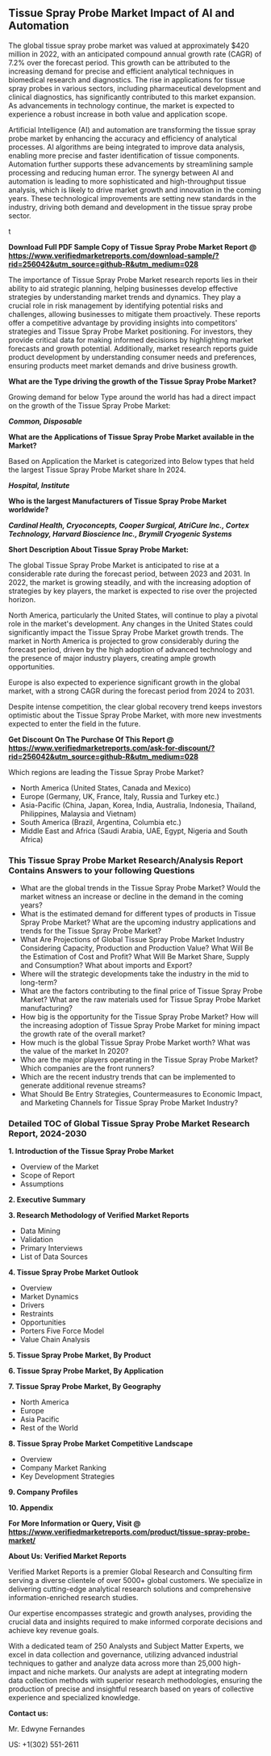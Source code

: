 <h2>Tissue Spray Probe Market Impact of AI and Automation</h2><p>The global tissue spray probe market was valued at approximately $420 million in 2022, with an anticipated compound annual growth rate (CAGR) of 7.2% over the forecast period. This growth can be attributed to the increasing demand for precise and efficient analytical techniques in biomedical research and diagnostics. The rise in applications for tissue spray probes in various sectors, including pharmaceutical development and clinical diagnostics, has significantly contributed to this market expansion. As advancements in technology continue, the market is expected to experience a robust increase in both value and application scope.</p><p>Artificial Intelligence (AI) and automation are transforming the tissue spray probe market by enhancing the accuracy and efficiency of analytical processes. AI algorithms are being integrated to improve data analysis, enabling more precise and faster identification of tissue components. Automation further supports these advancements by streamlining sample processing and reducing human error. The synergy between AI and automation is leading to more sophisticated and high-throughput tissue analysis, which is likely to drive market growth and innovation in the coming years. These technological improvements are setting new standards in the industry, driving both demand and development in the tissue spray probe sector.</p>t</p><p id="" class=""><strong>Download Full PDF Sample Copy of Tissue Spray Probe Market Report @ <a href="https://www.verifiedmarketreports.com/download-sample/?rid=256042&utm_source=github-R&utm_medium=028" target="_blank">https://www.verifiedmarketreports.com/download-sample/?rid=256042&utm_source=github-R&utm_medium=028</a></strong></p><p>The importance of&nbsp;Tissue Spray Probe Market research reports lies in their ability to aid strategic planning, helping businesses develop effective strategies by understanding market trends and dynamics. They play a crucial role in risk management by identifying potential risks and challenges, allowing businesses to mitigate them proactively. These reports offer a competitive advantage by providing insights into competitors' strategies and Tissue Spray Probe Market positioning. For investors, they provide critical data for making informed decisions by highlighting market forecasts and growth potential. Additionally, market research reports guide product development by understanding consumer needs and preferences, ensuring products meet market demands and drive business growth.</p><p><strong>What are the&nbsp;Type driving the growth of the Tissue Spray Probe Market?</strong></p><p id="" class="">Growing demand for below Type around the world has had a direct impact on the growth of the Tissue Spray Probe Market:</p><em><strong>Common, Disposable</strong></em></p><strong>What are the&nbsp;Applications&nbsp;of Tissue Spray Probe Market available in the Market?</strong></p><p id="" class="">Based on Application the Market is categorized into Below types that held the largest Tissue Spray Probe Market share In 2024.</p><em><strong>Hospital, Institute</strong></em></p><strong>Who is the largest Manufacturers of Tissue Spray Probe Market worldwide?</strong></p><p><em><strong>Cardinal Health, Cryoconcepts, Cooper Surgical, AtriCure Inc., Cortex Technology, Harvard Bioscience Inc., Brymill Cryogenic Systems</strong></em></p><p id="" class=""><strong>Short Description About Tissue Spray Probe Market:</strong></p><p>The global Tissue Spray Probe Market is anticipated to rise at a considerable rate during the forecast period, between 2023 and 2031. In 2022, the market is growing steadily, and with the increasing adoption of strategies by key players, the market is expected to rise over the projected horizon.</p><p>North America, particularly the United States, will continue to play a pivotal role in the market's development. Any changes in the United States could significantly impact the Tissue Spray Probe Market growth trends. The market in North America is projected to grow considerably during the forecast period, driven by the high adoption of advanced technology and the presence of major industry players, creating ample growth opportunities.</p><p>Europe is also expected to experience significant growth in the global market, with a strong CAGR during the forecast period from 2024 to 2031.</p><p>Despite intense competition, the clear global recovery trend keeps investors optimistic about the Tissue Spray Probe Market, with more new investments expected to enter the field in the future.</p><p id="" class=""><strong>Get Discount On The Purchase Of This Report @ <a href="https://www.verifiedmarketreports.com/ask-for-discount/?rid=256042&utm_source=github-R&utm_medium=028" target="_blank">https://www.verifiedmarketreports.com/ask-for-discount/?rid=256042&utm_source=github-R&utm_medium=028</a></strong></p>Which regions are leading the Tissue Spray Probe Market?</p><ul><li>North America (United States, Canada and Mexico)</li><li>Europe (Germany, UK, France, Italy, Russia and Turkey etc.)</li><li>Asia-Pacific (China, Japan, Korea, India, Australia, Indonesia, Thailand, Philippines, Malaysia and Vietnam)</li><li>South America (Brazil, Argentina, Columbia etc.)</li><li>Middle East and Africa (Saudi Arabia, UAE, Egypt, Nigeria and South Africa)</li></ul><h3 id="" class="">This Tissue Spray Probe Market Research/Analysis Report Contains Answers to your following Questions</h3><ul><li>What are the global trends in the Tissue Spray Probe Market? Would the market witness an increase or decline in the demand in the coming years?</li><li>What is the estimated demand for different types of products in Tissue Spray Probe Market? What are the upcoming industry applications and trends for the Tissue Spray Probe Market?</li><li>What Are Projections of Global Tissue Spray Probe Market Industry Considering Capacity, Production and Production Value? What Will Be the Estimation of Cost and Profit? What Will Be Market Share, Supply and Consumption? What about imports and Export?</li><li>Where will the strategic developments take the industry in the mid to long-term?</li><li>What are the factors contributing to the final price of Tissue Spray Probe Market? What are the raw materials used for Tissue Spray Probe Market manufacturing?</li><li>How big is the opportunity for the Tissue Spray Probe Market? How will the increasing adoption of Tissue Spray Probe Market for mining impact the growth rate of the overall market?</li><li>How much is the global Tissue Spray Probe Market worth? What was the value of the market In 2020?</li><li>Who are the major players operating in the Tissue Spray Probe Market? Which companies are the front runners?</li><li>Which are the recent industry trends that can be implemented to generate additional revenue streams?</li><li>What Should Be Entry Strategies, Countermeasures to Economic Impact, and Marketing Channels for Tissue Spray Probe Market Industry?</li></ul><h3 id="" class="">Detailed TOC of Global Tissue Spray Probe Market Research Report, 2024-2030</h3><p id="" class=""><strong>1. Introduction of the Tissue Spray Probe Market</strong></p><ul><li>Overview of the Market</li><li>Scope of Report</li><li>Assumptions</li></ul><p id="" class=""><strong>2. Executive Summary</strong></p><p id="" class=""><strong>3. Research Methodology of Verified Market Reports</strong></p><ul><li>Data Mining</li><li>Validation</li><li>Primary Interviews</li><li>List of Data Sources</li></ul><p id="" class=""><strong>4. Tissue Spray Probe Market Outlook</strong></p><ul><li>Overview</li><li>Market Dynamics</li><li>Drivers</li><li>Restraints</li><li>Opportunities</li><li>Porters Five Force Model</li><li>Value Chain Analysis</li></ul><p id="" class=""><strong>5. Tissue Spray Probe Market, By Product</strong></p><p id="" class=""><strong>6. Tissue Spray Probe Market, By Application</strong></p><p id="" class=""><strong>7. Tissue Spray Probe Market, By Geography</strong></p><ul><li>North America</li><li>Europe</li><li>Asia Pacific</li><li>Rest of the World</li></ul><p id="" class=""><strong>8. Tissue Spray Probe Market Competitive Landscape</strong></p><ul><li>Overview</li><li>Company Market Ranking</li><li>Key Development Strategies</li></ul><p id="" class=""><strong>9. Company Profiles</strong></p><p id="" class=""><strong>10. Appendix</strong></p><p id="" class=""><strong>For More Information or Query, Visit @ <a href="https://www.verifiedmarketreports.com/product/tissue-spray-probe-market/" target="_blank">https://www.verifiedmarketreports.com/product/tissue-spray-probe-market/</a></strong></p><p id="" class=""><strong>About Us: Verified Market Reports</strong></p><p id="" class="">Verified Market Reports is a premier Global Research and Consulting firm serving a diverse clientele of over 5000+ global customers. We specialize in delivering cutting-edge analytical research solutions and comprehensive information-enriched research studies.</p><p id="" class="">Our expertise encompasses strategic and growth analyses, providing the crucial data and insights required to make informed corporate decisions and achieve key revenue goals.</p><p id="" class="">With a dedicated team of 250 Analysts and Subject Matter Experts, we excel in data collection and governance, utilizing advanced industrial techniques to gather and analyze data across more than 25,000 high-impact and niche markets. Our analysts are adept at integrating modern data collection methods with superior research methodologies, ensuring the production of precise and insightful research based on years of collective experience and specialized knowledge.</p><p id="" class=""><strong>Contact us:</strong></p><p id="" class="">Mr. Edwyne Fernandes</p><p id="" class="">US: +1(302) 551-2611</p>